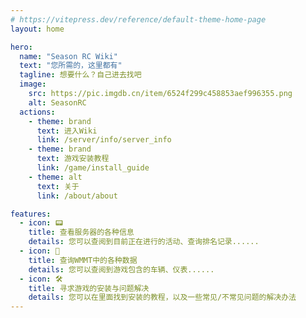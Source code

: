 ```yaml
---
# https://vitepress.dev/reference/default-theme-home-page
layout: home

hero:
  name: "Season RC Wiki"
  text: "您所需的，这里都有"
  tagline: 想要什么？自己进去找吧
  image:
    src: https://pic.imgdb.cn/item/6524f299c458853aef996355.png
    alt: SeasonRC
  actions:
    - theme: brand
      text: 进入Wiki
      link: /server/info/server_info
    - theme: brand
      text: 游戏安装教程
      link: /game/install_guide
    - theme: alt
      text: 关于
      link: /about/about

features:
  - icon: 📟
    title: 查看服务器的各种信息
    details: 您可以查阅到目前正在进行的活动、查询排名记录......
  - icon: 📜
    title: 查询WMMT中的各种数据
    details: 您可以查阅到游戏包含的车辆、仪表......
  - icon: 🛠
    title: 寻求游戏的安装与问题解决
    details: 您可以在里面找到安装的教程，以及一些常见/不常见问题的解决办法
---
```

